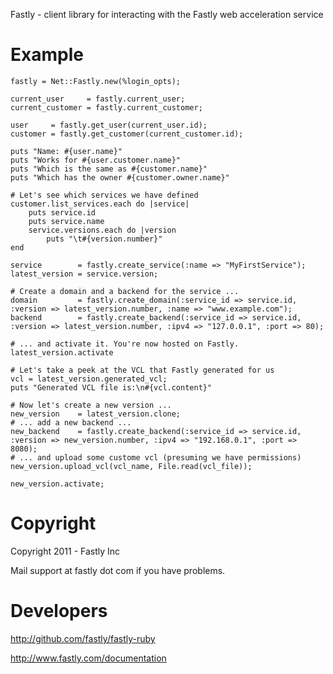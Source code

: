 Fastly - client library for interacting with the Fastly web acceleration service

# Example
 
    fastly = Net::Fastly.new(%login_opts);

    current_user     = fastly.current_user;
    current_customer = fastly.current_customer;

    user     = fastly.get_user(current_user.id);
    customer = fastly.get_customer(current_customer.id);

    puts "Name: #{user.name}"
    puts "Works for #{user.customer.name}"
    puts "Which is the same as #{customer.name}"
    puts "Which has the owner #{customer.owner.name}"

    # Let's see which services we have defined
    customer.list_services.each do |service|
        puts service.id
        puts service.name
        service.versions.each do |version
            puts "\t#{version.number}"
    end

    service        = fastly.create_service(:name => "MyFirstService");
    latest_version = service.version;

    # Create a domain and a backend for the service ...
    domain         = fastly.create_domain(:service_id => service.id, :version => latest_version.number, :name => "www.example.com");
    backend        = fastly.create_backend(:service_id => service.id, :version => latest_version.number, :ipv4 => "127.0.0.1", :port => 80);

    # ... and activate it. You're now hosted on Fastly.
    latest_version.activate

    # Let's take a peek at the VCL that Fastly generated for us
    vcl = latest_version.generated_vcl;
    puts "Generated VCL file is:\n#{vcl.content}"

    # Now let's create a new version ...
    new_version    = latest_version.clone;
    # ... add a new backend ...
    new_backend    = fastly.create_backend(:service_id => service.id, :version => new_version.number, :ipv4 => "192.168.0.1", :port => 8080);
    # ... and upload some custome vcl (presuming we have permissions)
    new_version.upload_vcl(vcl_name, File.read(vcl_file));    

    new_version.activate;

# Copyright
 
Copyright 2011 - Fastly Inc

Mail support at fastly dot com if you have problems.
 
# Developers

http://github.com/fastly/fastly-ruby

http://www.fastly.com/documentation
